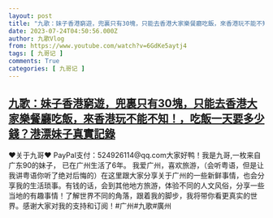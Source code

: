```yaml
---
layout: post
title: "九歌：妹子香港窮遊，兜裏只有30塊，只能去香港大家樂餐廳吃飯，來香港玩不能不知！，吃飯一天要多少錢？港漂妹子真實記錄"
date: 2023-07-24T04:50:56.000Z
author: 九歌Vlog
from: https://www.youtube.com/watch?v=6GdKe5aytj4
tags: [ 九哥记 ]
comments: True
categories: [ 九哥记 ]
---
```

<!--1690174256000-->
[九歌：妹子香港窮遊，兜裏只有30塊，只能去香港大家樂餐廳吃飯，來香港玩不能不知！，吃飯一天要多少錢？港漂妹子真實記錄](https://www.youtube.com/watch?v=6GdKe5aytj4)
------

<div>
♥关于九哥♥ PayPal支付：524926114@qq.com大家好鸭！我是九哥,一枚来自广东90的妹子， 已在广州生活了6年。 我爱广州，喜欢旅游，（会听粤语，但是让我讲粤语你听了绝对后悔的）在这里跟大家分享关于广州的一些新鲜事情，也会分享我的生活琐事。有钱的话，会到其他地方旅游，体验不同的人文风俗，分享一些当地的有趣事情！了解世界不同的角落，跟着我的脚步，我将带你看更真实的世界。感谢大家对我的支持和订阅！#广州#九歌#廣州
</div>
